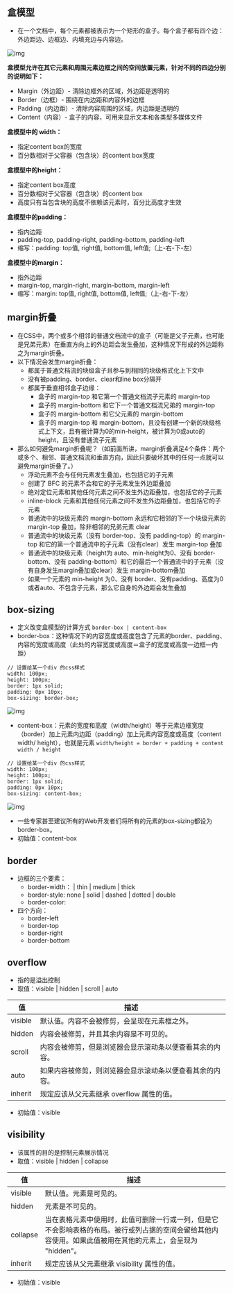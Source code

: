## 盒模型
- 在一个文档中，每个元素都被表示为一个矩形的盒子。每个盒子都有四个边：外边距边、边框边、内填充边与内容边。

![img](http://xxionphotos.oss-cn-beijing.aliyuncs.com/18-7-1/18196405.jpg)

**盒模型允许在其它元素和周围元素边框之间的空间放置元素，针对不同的四边分别的说明如下：**

- Margin（外边距）- 清除边框外的区域，外边距是透明的
- Border（边框）- 围绕在内边距和内容外的边框
- Padding（内边距）- 清除内容周围的区域，内边距是透明的
- Content（内容）- 盒子的内容，可用来显示文本和各类型多媒体文件

**盒模型中的 width：**

- 指定content box的宽度
- 百分数相对于父容器（包含块）的content box宽度

**盒模型中的height：**

- 指定content box高度
- 百分数相对于父容器（包含块）的content box
- 高度只有当包含块的高度不依赖该元素时，百分比高度才生效

**盒模型中的padding：**

- 指内边距
- padding-top, padding-right, padding-bottom, padding-left
- 缩写：padding: top值, right值, bottom值, left值;（上-右-下-左）

**盒模型中的margin：**

- 指外边距
- margin-top, margin-right, margin-bottom, margin-left
-  缩写：margin: top值, right值, bottom值, left值;（上-右-下-左）

##  **margin折叠**

- 在CSS中，两个或多个相邻的普通文档流中的盒子（可能是父子元素，也可能是兄弟元素）在垂直方向上的外边距会发生叠加，这种情况下形成的外边距称之为margin折叠。
- 以下情况会发生margin折叠：
  - 都属于普通文档流的块级盒子且参与到相同的块级格式化上下文中
  - 没有被padding、border、clear和line box分隔开
  - 都属于垂直相邻盒子边缘：
    - 盒子的 margin-top 和它第一个普通文档流子元素的 margin-top
    - 盒子的 margin-bottom 和它下一个普通文档流兄弟的 margin-top
    - 盒子的 margin-bottom 和它父元素的 margin-bottom
    - 盒子的 margin-top 和 margin-bottom，且没有创建一个新的块级格式上下文，且有被计算为0的min-height，被计算为0或auto的height，且没有普通流子元素
- 那么如何避免margin折叠呢？（如前面所讲，margin折叠满足4个条件：两个或多个、相邻、普通文档流和垂直方向，因此只要破坏其中的任何一点就可以避免margin折叠了。）
  - 浮动元素不会与任何元素发生叠加，也包括它的子元素
  - 创建了 BFC 的元素不会和它的子元素发生外边距叠加
  - 绝对定位元素和其他任何元素之间不发生外边距叠加，也包括它的子元素
  - inline-block 元素和其他任何元素之间不发生外边距叠加，也包括它的子元素
  - 普通流中的块级元素的 margin-bottom 永远和它相邻的下一个块级元素的 margin-top 叠加，除非相邻的兄弟元素 clear
  - 普通流中的块级元素（没有 border-top、没有 padding-top）的 margin-top 和它的第一个普通流中的子元素（没有clear）发生 margin-top 叠加
  - 普通流中的块级元素（height为 auto、min-height为0、没有 border-bottom、没有 padding-bottom）和它的最后一个普通流中的子元素（没有自身发生margin叠加或clear）发生 margin-bottom叠加
  - 如果一个元素的 min-height 为0、没有 border、没有padding、高度为0或者auto、不包含子元素，那么它自身的外边距会发生叠加

## **box-sizing**

- 定义改变盒模型的计算方式 `border-box | content-box`
- border-box：这种情况下的内容宽度或高度包含了元素的border、padding、内容的宽度或高度（此处的内容宽度或高度＝盒子的宽度或高度—边框—内距）

```
// 设置给某一个div 的css样式
width: 100px;
height: 100px;
border: 1px solid;
padding: 0px 10px;
box-sizing: border-box;
```

![img](https://s3.cn-north-1.amazonaws.com.cn/tws-upload/images/1548227083588-51b7177e-c7b3-4864-82a4-f162e4acd9a5.png)

- content-box：元素的宽度和高度（width/height）等于元素边框宽度（border）加上元素内边距（padding）加上元素内容宽度或高度（content width/ height），也就是元素 `width/height = border + padding + content width / height`

```
// 设置给某一个div 的css样式
width: 100px;
height: 100px;
border: 1px solid;
padding: 0px 10px;
box-sizing: content-box;
```

![img](https://s3.cn-north-1.amazonaws.com.cn/tws-upload/images/1548227245759-a708d7b2-6d02-4103-98d3-82628ed6c1df.png)

- 一些专家甚至建议所有的Web开发者们将所有的元素的box-sizing都设为border-box。
- 初始值：content-box

## **border**

- 边框的三个要素：
  - border-width：<length> | thin | medium | thick 
  - border-style: none | solid | dashed | dotted | double
  - border-color: <color>
- 四个方向：
  - border-left
  - border-top
  - border-right
  - border-bottom

## **overflow**

- 指的是溢出控制
- 取值：visible | hidden | scroll | auto

| 值      | 描述                                                     |
| ------- | -------------------------------------------------------- |
| visible | 默认值。内容不会被修剪，会呈现在元素框之外。             |
| hidden  | 内容会被修剪，并且其余内容是不可见的。                   |
| scroll  | 内容会被修剪，但是浏览器会显示滚动条以便查看其余的内容。 |
| auto    | 如果内容被修剪，则浏览器会显示滚动条以便查看其余的内容。 |
| inherit | 规定应该从父元素继承 overflow 属性的值。                 |

- 初始值：visible

## **visibility**

- 该属性的目的是控制元素展示情况
- 取值：visible | hidden | collapse

| 值       | 描述                                                         |
| -------- | ------------------------------------------------------------ |
| visible  | 默认值。元素是可见的。                                       |
| hidden   | 元素是不可见的。                                             |
| collapse | 当在表格元素中使用时，此值可删除一行或一列，但是它不会影响表格的布局。被行或列占据的空间会留给其他内容使用。如果此值被用在其他的元素上，会呈现为 "hidden"。 |
| inherit  | 规定应该从父元素继承 visibility 属性的值。                   |

- 初始值：visible